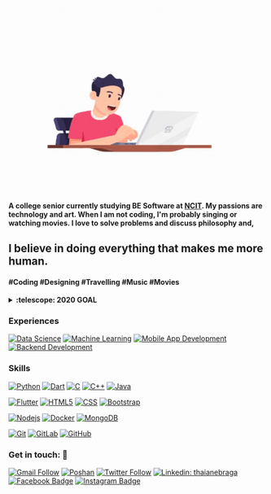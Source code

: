 ![](poshan.gif)
#### A college senior currently studying BE Software at <a href = "https://ncit.edu.np/">NCIT</a>. My passions are technology and art. When I am not coding, I'm probably singing or watching movies. I love to solve problems and discuss philosophy and,
<h2> I believe in doing everything that makes me more human.</h2>
<h4> #Coding #Designing #Travelling #Music #Movies</h4>

<!--
**poshan0126/poshan0126** is a ✨ _special_ ✨ repository because its `README.md` (this file) appears on your GitHub profile.

Here are some ideas to get you started:

- 🔭 I’m currently working on ...
- 🌱 I’m currently learning ...
- 👯 I’m looking to collaborate on ...
- 🤔 I’m looking for help with ...
- 💬 Ask me about ...
- 📫 How to reach me: ...
- 😄 Pronouns: ...
- ⚡ Fun fact: ...
-->

<details>
  <summary><b>:telescope: 2020 GOAL</b></summary>
  <h4>Learning backend development using node, express and mongodb.</h4>
  <h4>Acing data science using python.</h4>
  <h4>Acing Computer Vsion</h4>
</details>


### Experiences

[![Data Science](https://img.shields.io/badge/-DataScience-black?style=flat-square&logo=python)](https://github.com/poshan0126)
[![Machine Learning](https://img.shields.io/badge/-MachineLearning-green?style=flat-square&logo=python)](https://github.com/poshan0126)
[![Mobile App Development](https://img.shields.io/badge/-MobileApplicationDevelopment-0175C2?style=flat-square&logo=flutter)](https://github.com/poshan0126)
[![Backend Development](https://img.shields.io/badge/-BackendDevelopment-yellow?style=flat-square&logo=node.js)](https://github.com/poshan0126)

### Skills

[![Python](https://img.shields.io/badge/-Python-black?style=flat-square&logo=python)](https://github.com/poshan0126)
[![Dart](https://img.shields.io/badge/-Dart-0175C2?style=flat-square&logo=dart)](https://github.com/poshan0126)
[![C](https://img.shields.io/badge/-C-0175C2?style=flat-square&logo=C)](https://github.com/poshan0126)
[![C++](https://img.shields.io/badge/-C++-0175C2?style=flat-square&logo=C++)](https://github.com/poshan0126)
[![Java](https://img.shields.io/badge/-Java-0175C2?style=flat-square&logo=Java)](https://github.com/poshan0126)</br>


[![Flutter](https://img.shields.io/badge/-Flutter-02569B?style=flat-square&logo=flutter&logoColor=white)](https://github.com/poshan0126)
[![HTML5](https://img.shields.io/badge/-HTML5-E34F26?style=flat-square&logo=html5&logoColor=white)](https://github.com/poshan0126)
[![CSS](https://img.shields.io/badge/-CSS-DD0031?style=flat-square&logo=css3&logoColor=pink)](https://github.com/poshan0126)
[![Bootstrap](https://img.shields.io/badge/-Bootstrap-blue?style=flat-square&logo=bootstrap&logoColor=pink)](https://github.com/poshan0126)

[![Nodejs](https://img.shields.io/badge/-Nodejs-black?style=flat-square&logo=Node.js&link=https://github.com/poshan0126)](https://github.com/poshan0126)
[![Docker](https://img.shields.io/badge/-Docker-black?style=flat-square&logo=docker&link=https://github.com/poshan0126)](https://github.com/poshan0126)
[![MongoDB](https://img.shields.io/badge/-MongoDB-black?style=flat-square&logo=mongodb&link=https://github.com/poshan0126)](https://github.com/poshan0126)




[![Git](https://img.shields.io/badge/-Git-black?style=flat-square&logo=git&link=https://github.com/poshan0126)](https://github.com/poshan0126)
[![GitLab](https://img.shields.io/badge/-GitLab-FCA121?style=flat-square&logo=gitlab&link=https://github.com/poshan0126)](https://github.com/poshan0126)
[![GitHub](https://img.shields.io/badge/-GitHub-181717?style=flat-square&logo=github&link=https://github.com/poshan0126)](https://github.com/poshan0126)


### Get in touch: 💬
[![Gmail Follow](https://img.shields.io/badge/-hello@poshan.com.np-c14438?style=flat-square&logo=Gmail&logoColor=white)](mailto:hello@poshan.com.np)
[![Poshan](https://img.shields.io/badge/Website-Poshan)](https://www.poshan.com.np/)
[![Twitter Follow](https://img.shields.io/badge/-POSHAN0126-blue?style=flat-square&logo=twitter&logoColor=white)](https://www.twitter.com/POSHAN0126/)
[![Linkedin: thaianebraga](https://img.shields.io/badge/-poshan-blue?style=flat-square&logo=Linkedin&logoColor=white)](https://www.linkedin.com/in/poshan-pandey-92553a143/)
[![Facebook Badge](https://img.shields.io/badge/-poshan_pandey-blue?style=flat-square&logo=Facebook&logoColor=white)](https://www.facebook.com/jay.poshan)
[![Instagram Badge](https://img.shields.io/badge/-poshan_pandey-blue?style=flat-square&logo=Instagram&logoColor=red)](https://www.instagram.com/poshan_pandey/)


